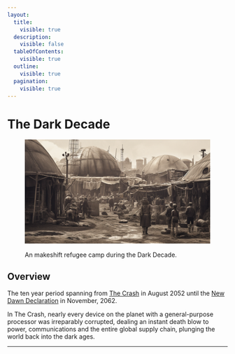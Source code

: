 ```yaml
---
layout:
  title:
    visible: true
  description:
    visible: false
  tableOfContents:
    visible: true
  outline:
    visible: true
  pagination:
    visible: true
---
```


# The Dark Decade

<figure><img src="../../.gitbook/assets/darkdecade.png" alt="" width="563"><figcaption><p>An makeshift refugee camp during the Dark Decade.</p></figcaption></figure>

## Overview

The ten year period spanning from [The Crash](the-crash.md) in August 2052 until the [New Dawn Declaration](../../nations/gata/history/new-dawn-declaration.md) in November, 2062.

In The Crash, nearly every device on the planet with a general-purpose processor was irreparably corrupted, dealing an instant death blow to power, communications and the entire global supply chain, plunging the world back into the dark ages.

***
